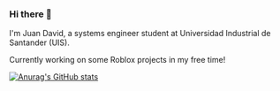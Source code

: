 ### Hi there 👋

I'm Juan David, a systems engineer student at Universidad Industrial de Santander (UIS).

Currently working on some Roblox projects in my free time!

[![Anurag's GitHub stats](https://github-readme-stats.vercel.app/api?username=UntetheredJ&show_icons=true&theme=radical)](https://github.com/UntetheredJ/github-readme-stats)

<!--
**UntetheredJ/UntetheredJ** is a ✨ _special_ ✨ repository because its `README.md` (this file) appears on your GitHub profile.

Here are some ideas to get you started:

- 🔭 I’m currently working on ...
- 🌱 I’m currently learning ...
- 👯 I’m looking to collaborate on ...
- 🤔 I’m looking for help with ...
- 💬 Ask me about ...
- 📫 How to reach me: ...
- 😄 Pronouns: ...
- ⚡ Fun fact: ...
-->
